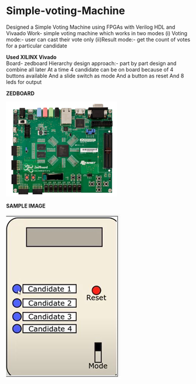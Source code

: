 # Simple-voting-Machine
Designed a Simple Voting Machine using FPGAs with Verilog HDL and Vivaado
Work- simple voting machine which works in two modes 
(i)	Voting mode:- user can cast their vote only
(ii)Result mode:- get the count of votes for a particular candidate

**Used XILINX Vivado** 
<br>
Board- zedboard
Hierarchy design approach:- part by part design and combine all later 
At a time 4 candidate can be on board because of 4 buttons available
And a slide switch as mode
And a button as reset
And 8 leds for output

**ZEDBOARD**

<img src="https://github.com/rajutges/Simple-voting-Machine/blob/main/ZedBoard_RevA_sideA_0_0%20(1).png"/>

**SAMPLE IMAGE**

<img src="https://github.com/rajutges/Simple-voting-Machine/blob/main/Capture.JPG"/>


